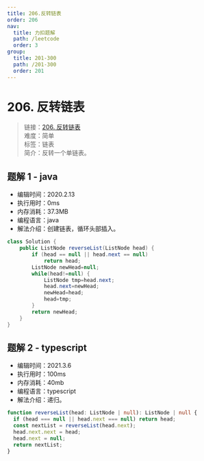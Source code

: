```yaml
---
title: 206.反转链表
order: 206
nav:
  title: 力扣题解
  path: /leetcode
  order: 3
group:
  title: 201-300
  path: /201-300
  order: 201
---
```


# 206. 反转链表

> 链接：[206. 反转链表](https://leetcode-cn.com/problems/reverse-linked-list/)  
> 难度：简单  
> 标签：链表  
> 简介：反转一个单链表。

## 题解 1 - java

- 编辑时间：2020.2.13
- 执行用时：0ms
- 内存消耗：37.3MB
- 编程语言：java
- 解法介绍：创建链表，循环头部插入。

```java
class Solution {
    public ListNode reverseList(ListNode head) {
        if (head == null || head.next == null)
			return head;
		ListNode newHead=null;
		while(head!=null) {
			ListNode tmp=head.next;
			head.next=newHead;
			newHead=head;
			head=tmp;
		}
		return newHead;
    }
}
```

## 题解 2 - typescript

- 编辑时间：2021.3.6
- 执行用时：100ms
- 内存消耗：40mb
- 编程语言：typescript
- 解法介绍：递归。

```typescript
function reverseList(head: ListNode | null): ListNode | null {
  if (head === null || head.next === null) return head;
  const nextList = reverseList(head.next);
  head.next.next = head;
  head.next = null;
  return nextList;
}
```
